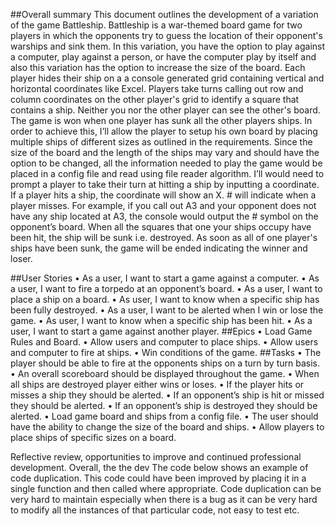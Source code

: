 ##Overall summary
This document outlines the development of a variation of the game Battleship. Battleship is a war-themed board game for two players in which the opponents try to guess the location of their opponent's warships and sink them. In this variation, you have the option to play against a computer, play against a person, or have the computer play by itself and also this variation has the option to increase the size of the board. Each player hides their ship on a a console generated grid containing vertical and horizontal coordinates like Excel. Players take turns calling out row and column coordinates on the other player's grid to identify a square that contains a ship.  Neither you nor the other player can see the other's board. The game is won when one player has sunk all the other players ships. 
In order to achieve this, I’ll allow the player to setup his own board by placing multiple ships of different sizes as outlined in the requirements. Since the size of the board and the length of the ships may vary and should have the option to be changed, all the information needed to play the game would be placed in a config file and read using file reader algorithm.
I’ll would need to prompt a player to take their turn at hitting a ship by inputting a coordinate. If a player hits a ship, the coordinate will show an X. # will indicate when a player misses.  For example, if you call out A3 and your opponent does not have any ship located at A3, the console would output the # symbol on the opponent’s board. When all the squares that one your ships occupy have been hit, the ship will be sunk i.e. destroyed.  As soon as all of one player's ships have been sunk, the game will be ended indicating the winner and loser.


##User Stories 
•	As a user, I want to start a game against a computer. 
•	As a user, I want to fire a torpedo at an opponent’s board. 
•	As a user, I want to place a ship on a board. 
•	As user, I want to know when a specific ship has been fully destroyed. 
•	As a user, I want to be alerted when I win or lose the game. 
•	As user, I want to know when a specific ship has been hit. 
•	As a user, I want to start a game against another player. 
##Epics 
•	Load Game Rules and Board. 
•	Allow users and computer to place ships. 
•	Allow users and computer to fire at ships. 
•	Win conditions of the game. 
##Tasks
•	The player should be able to fire at the opponents ships on a turn by turn basis. 
•	An overall scoreboard should be displayed throughout the game. 
•	When all ships are destroyed player either wins or loses. 
•	If the player hits or misses a ship they should be alerted. 
•	If an opponent’s ship is hit or missed they should be alerted. 
•	If an opponent’s ship is destroyed they should be alerted. 
•	Load game board and ships from a config file. 
•	The user should have the ability to change the size of the board and ships. 
•	Allow players to place ships of specific sizes on a board. 


Reflective review, opportunities to improve and continued professional development.
Overall, the the dev
The code below shows an example of code duplication. This code could have been improved by placing it in a single function and then called where appropriate. Code duplication can be very hard to  maintain especially when there is a bug as it can be very hard to modify all the instances of that particular code, not easy to test etc. 

